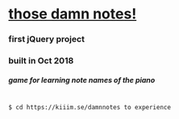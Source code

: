 # [those damn notes!](https://kiiim.se/damnnotes) 
### first jQuery project
### built in Oct 2018
##### game for learning note names of the piano
#
```sh
$ cd https://kiiim.se/damnnotes to experience
```